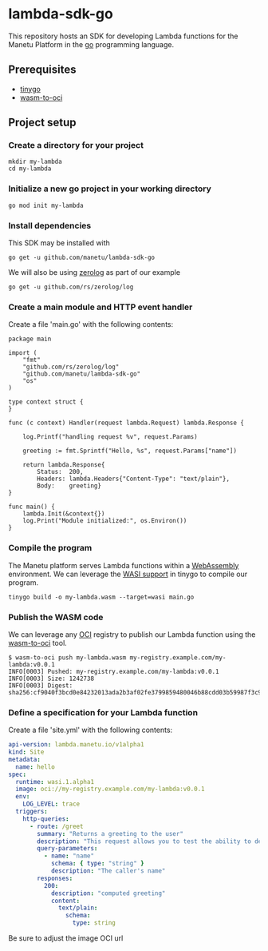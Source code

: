 # lambda-sdk-go

This repository hosts an SDK for developing Lambda functions for the Manetu Platform in the [go](https://go.dev/) programming language.

## Prerequisites

- [tinygo](https://tinygo.org/)
- [wasm-to-oci](https://github.com/engineerd/wasm-to-oci)

## Project setup

### Create a directory for your project

``` shell
mkdir my-lambda
cd my-lambda
```

### Initialize a new go project in your working directory

``` shell
go mod init my-lambda
```

### Install dependencies

This SDK may be installed with

``` shell
go get -u github.com/manetu/lambda-sdk-go
```

We will also be using [zerolog](https://github.com/rs/zerolog) as part of our example

``` shell
go get -u github.com/rs/zerolog/log
```

### Create a main module and HTTP event handler

Create a file 'main.go' with the following contents:

``` golang
package main

import (
	"fmt"
	"github.com/rs/zerolog/log"
	"github.com/manetu/lambda-sdk-go"
	"os"
)

type context struct {
}

func (c context) Handler(request lambda.Request) lambda.Response {

	log.Printf("handling request %v", request.Params)

	greeting := fmt.Sprintf("Hello, %s", request.Params["name"])

	return lambda.Response{
		Status:  200,
		Headers: lambda.Headers{"Content-Type": "text/plain"},
		Body:    greeting}
}

func main() {
	lambda.Init(&context{})
	log.Print("Module initialized:", os.Environ())
}

```

### Compile the program

The Manetu platform serves Lambda functions within a [WebAssembly](https://webassembly.org/) environment.  We can leverage the [WASI support](https://tinygo.org/docs/guides/webassembly/wasi/) in tinygo to compile our program.

``` shell
tinygo build -o my-lambda.wasm --target=wasi main.go
```

### Publish the WASM code

We can leverage any [OCI](https://opencontainers.org/) registry to publish our Lambda function using the [wasm-to-oci](https://github.com/engineerd/wasm-to-oci) tool.

``` shell
$ wasm-to-oci push my-lambda.wasm my-registry.example.com/my-lambda:v0.0.1
INFO[0003] Pushed: my-registry.example.com/my-lambda:v0.0.1
INFO[0003] Size: 1242738
INFO[0003] Digest: sha256:cf9040f3bcd0e84232013ada2b3af02fe3799859480046b88cdd03b59987f3c9
```

### Define a specification for your Lambda function

Create a file 'site.yml' with the following contents:

``` yaml
api-version: lambda.manetu.io/v1alpha1
kind: Site
metadata:
  name: hello
spec:
  runtime: wasi.1.alpha1
  image: oci://my-registry.example.com/my-lambda:v0.0.1
  env:
    LOG_LEVEL: trace
  triggers:
    http-queries:
      - route: /greet
        summary: "Returns a greeting to the user"
        description: "This request allows you to test the ability to deploy and invoke a simple lambda function."
        query-parameters:
          - name: "name"
            schema: { type: "string" }
            description: "The caller's name"
        responses:
          200:
            description: "computed greeting"
            content:
              text/plain:
                schema:
                  type: string
```

Be sure to adjust the image OCI url
